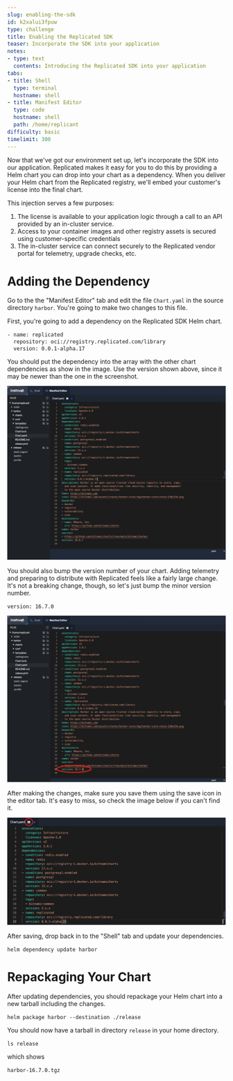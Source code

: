 ```yaml
---
slug: enabling-the-sdk
id: k2xalui3fpuw
type: challenge
title: Enabling the Replicated SDK
teaser: Incorporate the SDK into your application
notes:
- type: text
  contents: Introducing the Replicated SDK into your application
tabs:
- title: Shell
  type: terminal
  hostname: shell
- title: Manifest Editor
  type: code
  hostname: shell
  path: /home/replicant
difficulty: basic
timelimit: 300
---
```


Now that we've got our environment set up, let's incorporate the
SDK into our application. Replicated makes it easy for you to do
this by providing a Helm chart you can drop into your chart as a
dependency. When you deliver your Helm chart from the Replicated
registry, we'll embed your customer's license into the final
chart.

This injection serves a few purposes:

1. The license is available to your application logic through a
   call to an API provided by an in-cluster service.
2. Access to your container images and other registry
   assets is secured using customer-specific credentials
3. The in-cluster service can connect securely to the Replicated
   vendor portal for telemetry, upgrade checks, etc.

Adding the Dependency
======================

Go to the the "Manifest Editor" tab and edit the file `Chart.yaml` in
the source directory `harbor`. You're going to make two changes to
this file.

First, you're going to add a dependency on the Replicated SDK Helm
chart.

```
- name: replicated
  repository: oci://registry.replicated.com/library
  version: 0.0.1-alpha.17
```

You should put the dependency into the array with the other
chart dependencies as show in the image. Use the version shown
above, since it may be newer than the one in the screenshot.

![Adding the Dependency](../assets/adding-the-dependency.png)

You should also bump the version number of your chart. Adding
telemetry and preparing to distribute with Replicated feels like
a fairly large change. It's not a breaking change, though, so
let's just bump the minor version number.

```
version: 16.7.0
```

![Bumping the Chart Version](../assets/bumping-the-version.png)

After making the changes, make sure you save them using the save
icon in the editor tab. It's easy to miss, so check the image
below if you can't find it.

![Saving Your Changes](../assets/saving-your-changes.png)

After saving, drop back in to the "Shell" tab and update your
dependencies.

```shell
helm dependency update harbor
```

Repackaging Your Chart
=====================

After updating dependencies, you should repackage your Helm
chart into a new tarball including the changes.

```
helm package harbor --destination ./release
```

You should now have a tarball in directory `release` in your
home directory.

```
ls release
```

which shows

```
harbor-16.7.0.tgz
```
